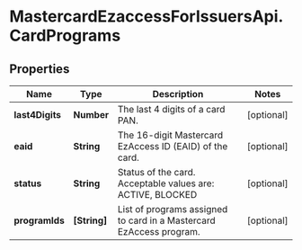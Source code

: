 # MastercardEzaccessForIssuersApi.CardPrograms

## Properties

Name | Type | Description | Notes
------------ | ------------- | ------------- | -------------
**last4Digits** | **Number** | The last 4 digits of a card PAN. | [optional] 
**eaid** | **String** | The 16-digit Mastercard EzAccess ID (EAID) of the card. | [optional] 
**status** | **String** | Status of the card. Acceptable values are: ACTIVE, BLOCKED | [optional] 
**programIds** | **[String]** | List of programs assigned to card in a Mastercard EzAccess program. | [optional] 


